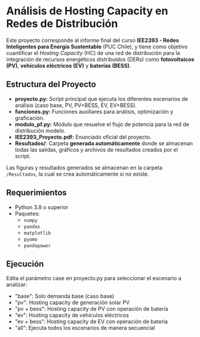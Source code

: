# Análisis de Hosting Capacity en Redes de Distribución

Este proyecto corresponde al informe final del curso **IEE2393 - Redes Inteligentes para Energía Sustentable** (PUC Chile), y tiene como objetivo cuantificar el *Hosting Capacity* (HC) de una red de distribución para la integración de recursos energéticos distribuidos (DERs) como **fotovoltaicos (PV)**, **vehículos eléctricos (EV)** y **baterías (BESS)**.

## Estructura del Proyecto

- **proyecto.py:** Script principal que ejecuta los diferentes escenarios de análisis (caso base, PV, PV+BESS, EV, EV+BESS).
- **funciones.py:** Funciones auxiliares para análisis, optimización y graficación.
- **modulo_pf.py:** Módulo que resuelve el flujo de potencia para la red de distribución modelo.
- **IEE2393_Proyecto.pdf:** Enunciado oficial del proyecto.
- **Resultados/**: Carpeta **generada automáticamente** donde se almacenan todas las salidas, gráficos y archivos de resultados creados por el script.

Las figuras y resultados generados se almacenan en la carpeta `/Resultados`, la cual se crea automáticamente si no existe.

## Requerimientos

- Python 3.8 o superior
- Paquetes:
  - `numpy`
  - `pandas`
  - `matplotlib`
  - `pyomo`
  - `pandapower`

## Ejecución

Edita el parámetro case en proyecto.py para seleccionar el escenario a analizar:
- "base": Solo demanda base (caso base)
- "pv": Hosting capacity de generación solar PV
- "pv + bess": Hosting capacity de PV con operación de batería
- "ev": Hosting capacity de vehículos eléctricos
- "ev + bess": Hosting capacity de EV con operación de batería
- "all": Ejecuta todos los escenarios de manera secuencial
